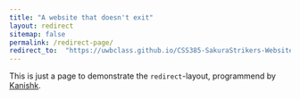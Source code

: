 ```yaml
---
title: "A website that doesn't exit"
layout: redirect
sitemap: false
permalink: /redirect-page/
redirect_to:  "https://uwbclass.github.io/CSS385-SakuraStrikers-Website/"
---
```

This is just a page to demonstrate the `redirect`-layout, programmend by [Kanishk](http://codingtips.kanishkkunal.in/about/).
